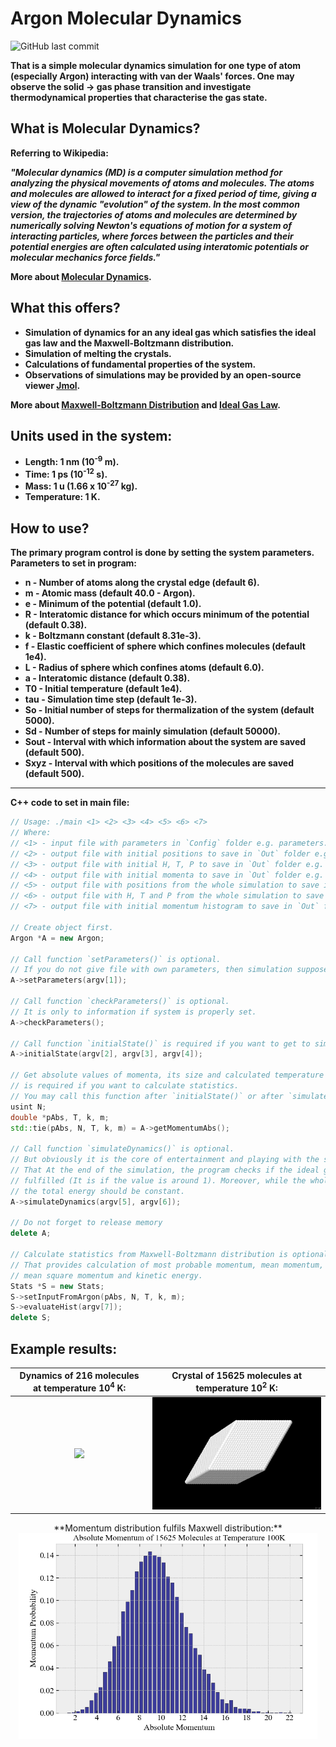 # **Argon Molecular Dynamics**

![GitHub last commit](https://img.shields.io/github/last-commit/mateuszk098/Argon-Molecular-Dynamics)

**That is a simple molecular dynamics simulation for one type of atom (especially Argon) interacting with van der Waals' forces. One may observe the solid &rarr; gas phase transition and investigate thermodynamical properties that characterise the gas state.**

## **What is Molecular Dynamics?**
**Referring to Wikipedia:**

_**"Molecular dynamics (MD) is a computer simulation method for analyzing the physical movements of atoms and molecules. The atoms and molecules are allowed to interact for a fixed period of time, giving a view of the dynamic "evolution" of the system. In the most common version, the trajectories of atoms and molecules are determined by numerically solving Newton's equations of motion for a system of interacting particles, where forces between the particles and their potential energies are often calculated using interatomic potentials or molecular mechanics force fields."**_

**More about [Molecular Dynamics](https://en.wikipedia.org/wiki/Molecular_dynamics#:~:text=Molecular%20dynamics%20(MD)%20is%20a,%22evolution%22%20of%20the%20system.).**


## **What this offers?**
- **Simulation of dynamics for an any ideal gas which satisfies the ideal gas law and the Maxwell-Boltzmann distribution.**
- **Simulation of melting the crystals.**
- **Calculations of fundamental properties of the system.**
- **Observations of simulations may be provided by an open-source viewer [Jmol](http://jmol.sourceforge.net/).**

**More about [Maxwell-Boltzmann Distribution](https://en.wikipedia.org/wiki/Maxwell%E2%80%93Boltzmann_distribution) and [Ideal Gas Law](https://en.wikipedia.org/wiki/Ideal_gas_law).**

## **Units used in the system:**
- **Length: 1 nm (10<sup>-9</sup> m).**
- **Time: 1 ps (10<sup>-12</sup> s).**
- **Mass: 1 u (1.66 x 10<sup>-27</sup> kg).**
- **Temperature: 1 K.**

## **How to use?**
**The primary program control is done by setting the system parameters.**
**Parameters to set in program:**

- **n - Number of atoms along the crystal edge (default 6).**
- **m - Atomic mass (default 40.0 - Argon).**
- **e - Minimum of the potential (default 1.0).**
- **R - Interatomic distance for which occurs minimum of the potential (default 0.38).**
- **k - Boltzmann constant (default 8.31e-3).**
- **f - Elastic coefficient of sphere which confines molecules (default 1e4).**
- **L - Radius of sphere which confines atoms (default 6.0).**
- **a - Interatomic distance (default 0.38).**
- **T0  - Initial temperature (default 1e4).**
- **tau - Simulation time step (default 1e-3).**
- **So - Initial number of steps for thermalization of the system (default 5000).**
- **Sd - Number of steps for mainly simulation (default 50000).**
- **Sout - Interval with which information about the system are saved (default 500).**
- **Sxyz - Interval with which positions of the molecules are saved (default 500).**
---

**C++ code to set in main file:**
```c++
// Usage: ./main <1> <2> <3> <4> <5> <6> <7>
// Where:
// <1> - input file with parameters in `Config` folder e.g. parameters.txt
// <2> - output file with initial positions to save in `Out` folder e.g. r0_init.txt
// <3> - output file with initial H, T, P to save in `Out` folder e.g. htp_init.txt
// <4> - output file with initial momenta to save in `Out` folder e.g. p0_init.txt
// <5> - output file with positions from the whole simulation to save in `Out` folder e.g. rt_sim.txt
// <6> - output file with H, T and P from the whole simulation to save in `Out` folder e.g. htp_sim.txt
// <7> - output file with initial momentum histogram to save in `Out` folder e.g. hist.txt

// Create object first.
Argon *A = new Argon;

// Call function `setParameters()` is optional.
// If you do not give file with own parameters, then simulation suppose default values.
A->setParameters(argv[1]);

// Call function `checkParameters()` is optional.
// It is only to information if system is properly set.
A->checkParameters();

// Call function `initialState()` is required if you want to get to simulation.
A->initialState(argv[2], argv[3], argv[4]);

// Get absolute values of momenta, its size and calculated temperature
// is required if you want to calculate statistics.
// You may call this function after `initialState()` or after `simulateDynamics()`.
usint N;
double *pAbs, T, k, m;
std::tie(pAbs, N, T, k, m) = A->getMomentumAbs();

// Call function `simulateDynamics()` is optional.
// But obviously it is the core of entertainment and playing with the system.
// That At the end of the simulation, the program checks if the ideal gas law is 
// fulfilled (It is if the value is around 1). Moreover, while the whole simulation,
// the total energy should be constant.
A->simulateDynamics(argv[5], argv[6]);

// Do not forget to release memory
delete A;

// Calculate statistics from Maxwell-Boltzmann distribution is optional.
// That provides calculation of most probable momentum, mean momentum,
// mean square momentum and kinetic energy. 
Stats *S = new Stats;
S->setInputFromArgon(pAbs, N, T, k, m);
S->evaluateHist(argv[7]);
delete S;
```

## **Example results:**

**Dynamics of 216 molecules at temperature 10<sup>4</sup> K:** | **Crystal of 15625 molecules at temperature 10<sup>2</sup> K:**
:-------------------------------------------------:|:-------------------------------------------------:
<img src="https://github.com/mateuszk098/Argon-Molecular-Dynamics/blob/master/Images/ArgonGasState.gif" width="478"/> | <img src="https://github.com/mateuszk098/Argon-Molecular-Dynamics/blob/master/Images/15625molecules100K.png" width="478"/>

<p align="center">
  **Momentum distribution fulfils Maxwell distribution:**
  <img src="https://github.com/mateuszk098/Argon-Molecular-Dynamics/blob/master/Images/15625molecules_hist.png" width="478"/>
</p>
